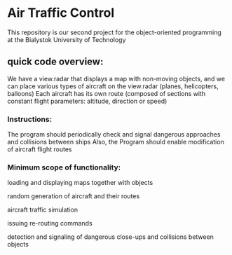 # Air Traffic Control
This repository is our second project for the object-oriented programming at the Bialystok University of Technology
## quick code overview: 
 We have a view.radar that displays a map with non-moving objects, and we can place various types of aircraft on the view.radar (planes, helicopters, balloons) 
 Each aircraft has its own route (composed of sections with constant flight parameters: altitude, direction or speed)

### Instructions: 
 The program should periodically check and signal dangerous approaches and collisions between ships
 Also, the Program should enable modification of aircraft flight routes
 
### Minimum scope of functionality:
 
loading and displaying maps together with objects

random generation of aircraft and their routes

aircraft traffic simulation

issuing re-routing commands

detection and signaling of dangerous close-ups and collisions between objects
